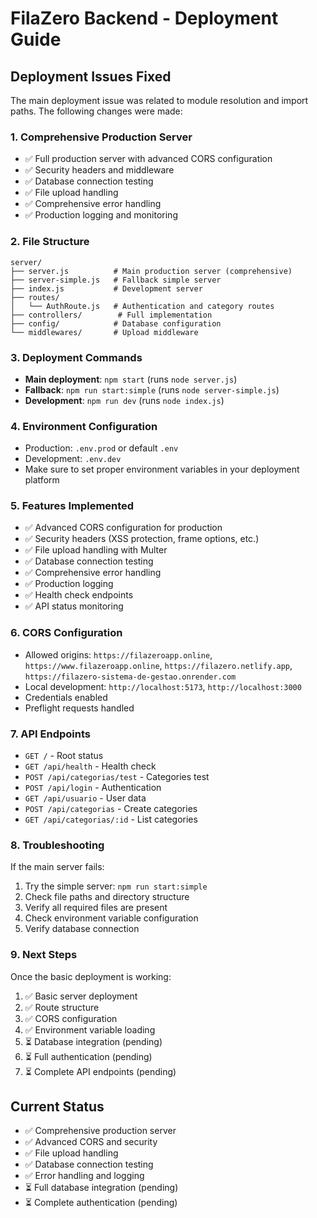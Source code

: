 # FilaZero Backend - Deployment Guide

## Deployment Issues Fixed

The main deployment issue was related to module resolution and import paths. The following changes were made:

### 1. Comprehensive Production Server
- ✅ Full production server with advanced CORS configuration
- ✅ Security headers and middleware
- ✅ Database connection testing
- ✅ File upload handling
- ✅ Comprehensive error handling
- ✅ Production logging and monitoring

### 2. File Structure
```
server/
├── server.js          # Main production server (comprehensive)
├── server-simple.js   # Fallback simple server
├── index.js           # Development server
├── routes/
│   └── AuthRoute.js   # Authentication and category routes
├── controllers/        # Full implementation
├── config/            # Database configuration
└── middlewares/       # Upload middleware
```

### 3. Deployment Commands
- **Main deployment**: `npm start` (runs `node server.js`)
- **Fallback**: `npm run start:simple` (runs `node server-simple.js`)
- **Development**: `npm run dev` (runs `node index.js`)

### 4. Environment Configuration
- Production: `.env.prod` or default `.env`
- Development: `.env.dev`
- Make sure to set proper environment variables in your deployment platform

### 5. Features Implemented
- ✅ Advanced CORS configuration for production
- ✅ Security headers (XSS protection, frame options, etc.)
- ✅ File upload handling with Multer
- ✅ Database connection testing
- ✅ Comprehensive error handling
- ✅ Production logging
- ✅ Health check endpoints
- ✅ API status monitoring

### 6. CORS Configuration
- Allowed origins: `https://filazeroapp.online`, `https://www.filazeroapp.online`, `https://filazero.netlify.app`, `https://filazero-sistema-de-gestao.onrender.com`
- Local development: `http://localhost:5173`, `http://localhost:3000`
- Credentials enabled
- Preflight requests handled

### 7. API Endpoints
- `GET /` - Root status
- `GET /api/health` - Health check
- `POST /api/categorias/test` - Categories test
- `POST /api/login` - Authentication
- `GET /api/usuario` - User data
- `POST /api/categorias` - Create categories
- `GET /api/categorias/:id` - List categories

### 8. Troubleshooting
If the main server fails:
1. Try the simple server: `npm run start:simple`
2. Check file paths and directory structure
3. Verify all required files are present
4. Check environment variable configuration
5. Verify database connection

### 9. Next Steps
Once the basic deployment is working:
1. ✅ Basic server deployment
2. ✅ Route structure
3. ✅ CORS configuration
4. ✅ Environment variable loading
5. ⏳ Database integration (pending)
6. ⏳ Full authentication (pending)
7. ⏳ Complete API endpoints (pending)

## Current Status
- ✅ Comprehensive production server
- ✅ Advanced CORS and security
- ✅ File upload handling
- ✅ Database connection testing
- ✅ Error handling and logging
- ⏳ Full database integration (pending)
- ⏳ Complete authentication (pending)
